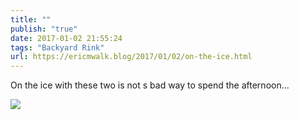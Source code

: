 ```yaml
---
title: ""
publish: "true"
date: 2017-01-02 21:55:24
tags: "Backyard Rink"
url: https://ericmwalk.blog/2017/01/02/on-the-ice.html
---
```


On the ice with these two is not s bad way to spend the afternoon...

![](https://ericmwalk.blog/uploads/2022/4f3d4cdd10.jpg)